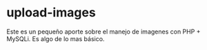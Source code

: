 # upload-images
Este es un pequeño aporte sobre el manejo de imagenes con PHP + MySQLi. Es algo de lo mas básico. 
